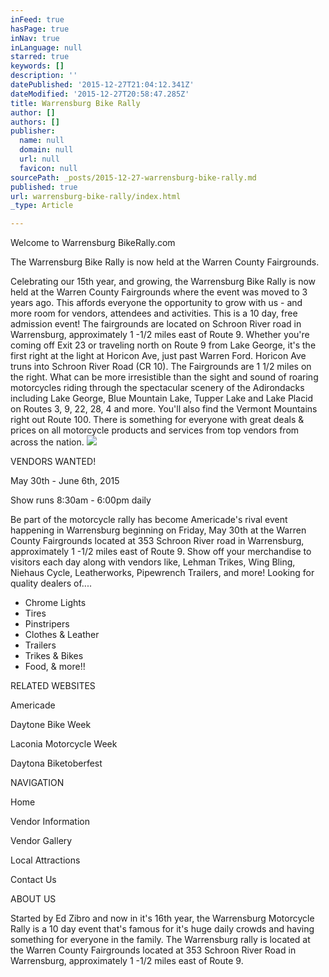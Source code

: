 ```yaml
---
inFeed: true
hasPage: true
inNav: true
inLanguage: null
starred: true
keywords: []
description: ''
datePublished: '2015-12-27T21:04:12.341Z'
dateModified: '2015-12-27T20:58:47.285Z'
title: Warrensburg Bike Rally
author: []
authors: []
publisher:
  name: null
  domain: null
  url: null
  favicon: null
sourcePath: _posts/2015-12-27-warrensburg-bike-rally.md
published: true
url: warrensburg-bike-rally/index.html
_type: Article

---
```

Welcome to Warrensburg BikeRally.com

The Warrensburg Bike Rally is now held at the Warren County Fairgrounds. 

Celebrating our 15th year, and growing, the Warrensburg Bike Rally is now held at the Warren County Fairgrounds where the event was moved to 3 years ago. This affords everyone the opportunity to grow with us - and more room for vendors, attendees and activities. This is a 10 day, free admission event! 
The fairgrounds are located on Schroon River road in Warrensburg, approximately 1 -1/2 miles east of Route 9\. Whether you're coming off Exit 23 or traveling north on Route 9 from Lake George, it's the first right at the light at Horicon Ave, just past Warren Ford. Horicon Ave truns into Schroon River Road (CR 10). The Fairgrounds are 1 1/2 miles on the right.
What can be more irresistible than the sight and sound of roaring motorcycles riding through the spectacular scenery of the Adirondacks including Lake George, Blue Mountain Lake, Tupper Lake and Lake Placid on Routes 3, 9, 22, 28, 4 and more. You'll also find the Vermont Mountains right out Route 100\. There is something for everyone with great deals & prices on all motorcycle products and services from top vendors from across the nation.
![](https://the-grid-user-content.s3-us-west-2.amazonaws.com/3869ca0a-4401-48d2-846c-cf5e68731c7e.jpg)

VENDORS WANTED!

May 30th - June 6th, 2015 

Show runs 8:30am - 6:00pm daily 

Be part of the motorcycle rally has become Americade's rival event happening in Warrensburg beginning on Friday, May 30th at the Warren County Fairgrounds located at 353 Schroon River road in Warrensburg, approximately 1 -1/2 miles east of Route 9\.
Show off your merchandise to visitors each day along with vendors like, Lehman Trikes, Wing Bling, Niehaus Cycle, Leatherworks, Pipewrench Trailers, and more! Looking for quality dealers of.... 

* Chrome
Lights 
* Tires 
* Pinstripers 
* Clothes & Leather 
* Trailers 
* Trikes & Bikes 
* Food, & more!!

RELATED WEBSITES

Americade 

Daytone Bike Week 

Laconia Motorcycle Week 

Daytona Biketoberfest

NAVIGATION 

Home 

Vendor Information 

Vendor Gallery 

Local Attractions 

Contact Us

ABOUT US

Started by Ed Zibro and now in it's 16th year, the Warrensburg Motorcycle Rally is a 10 day event that's famous for it's huge daily crowds and having something for everyone in the family. The Warrensburg rally is located at the Warren County Fairgrounds located at 353 Schroon River Road in Warrensburg, approximately 1 -1/2 miles east of Route 9\.